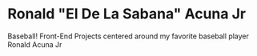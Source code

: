 # Ronald "El De La Sabana" Acuna Jr
Baseball!
Front-End Projects centered around my favorite baseball player Ronald Acuna Jr 
